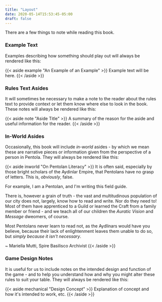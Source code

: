 ```yaml
---
title: "Layout"
date: 2020-05-14T15:53:45-05:00
draft: false
---
```


There are a few things to note while reading this book.

### Example Text

Examples describing how something should play out will always be rendered like this:

{{< aside example "An Example of an Example" >}}
Example text will be here.
{{< /aside >}}

### Rules Text Asides

It will sometimes be necessary to make a note to the reader about the rules text to provide context or let them know where else to look in the book.
These notes will always be rendered like this:

{{< aside note "Aside Title" >}}
A summary of the reason for the aside and useful information for the reader.
{{< /aside >}}

### In-World Asides

Occasionally, this book will include _in-world_ asides - by which we mean these are narrative pieces or information given from the perspective of a person in Pentola.
They will always be rendered like this:

{{< aside inworld "On Pentolan Literacy" >}}
It is often said, especially by those bright scholars of the Aydinlar Empire, that Pentolans have no grasp of letters.
This is, _obviously_, false.

For example, I am a Pentolan, and I'm writing this field guide.

There is, however a grain of truth - the vast and multitudinous population of our city does not, largely, know how to read and write.
Nor do they need to!
Most of them have apprenticed to a Guild or learned the Craft from a family member or friend - and we teach all of our children the _Auratic Vision_ and _Message_ dweomers, of course.

Most Pentolans never learn to read not, as the Aydlinars would have you believe, because their lack of enlightenment leaves them unable to do so, but _simply because it isn't necessary_.

~ Mariella Mutti, Spire Basilisco Archivist
{{< /aside >}}

### Game Design Notes

It is useful for us to include notes on the intended design and function of the game - and to help you understand how and why you might alter these rules to suit your table.
They will always be rendered like this:

{{< aside mechanical "Design Concept" >}}
Explanation of concept and how it's intended to work, etc.
{{< /aside >}}
